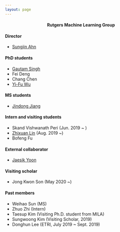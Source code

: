 ```yaml
---
layout: page
---
```


<h4 style="text-align: center">Rutgers Machine Learning Group</h4>

#### Director
- [Sungjin Ahn](./index)

<!--### Current Members-->
#### PhD students

- [Gautam Singh](http://singhgautam.github.io/)  
- Fei Deng  
- Chang Chen  
- [Yi-Fu Wu](http://www.yifuwu.com/)  

#### MS students  

- [Jindong Jiang](https://www.jindongjiang.me/)  

#### Intern and visiting students 

- Skand Vishwanath Peri (Jun. 2019 ~ )
- [Zhixuan Lin](https://www.zhixuanlin.com/) (Aug. 2019 ~)
- Bofeng Fu

#### External collaborator  

- [Jaesik Yoon](https://sites.google.com/view/jaesikyoon/home)

#### Visiting scholar 
- Jong Kwon Son (May 2020 ~)

#### Past members  

- Weihao Sun (MS)
- Zhuo Zhi (Intern)  
- Taesup Kim (Visiting Ph.D. student from MILA)  
- Sungwoong Kim (Visiting Scholar, 2019)  
- Donghun Lee (ETRI, July 2019 ~ Sept. 2019)  